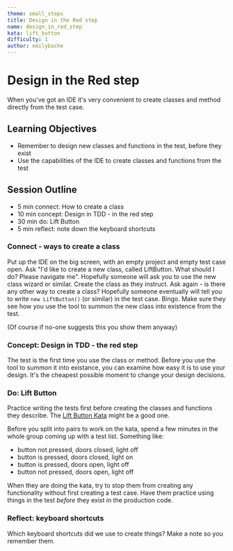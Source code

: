 ```yaml
---
theme: small_steps
title: Design in the Red step
name: design_in_red_step
kata: lift_button
difficulty: 1
author: emilybache
---
```


# Design in the Red step

When you've got an IDE it's very convenient to create classes and method directly from the test case.

## Learning Objectives

* Remember to design new classes and functions in the test, before they exist
* Use the capabilities of the IDE to create classes and functions from the test 

## Session Outline

* 5 min connect: How to create a class
* 10 min concept: Design in TDD - in the red step
* 30 min do: Lift Button
* 5 min reflect: note down the keyboard shortcuts

### Connect - ways to create a class

Put up the IDE on the big screen, with an empty project and empty test case open. Ask "I'd like to create a new class, called LiftButton. What should I do? Please navigate me". Hopefully someone will ask you to use the new class wizard or similar. Create the class as they instruct. Ask again - is there any other way to create a class? Hopefully someone eventually will tell you to write `new LiftButton()` (or similar) in the test case. Bingo. Make sure they see how you use the tool to summon the new class into existence from the test.

(Of course if no-one suggests this you show them anyway)

### Concept: Design in TDD - the red step
The test is the first time you use the class or method. Before you use the tool to summon it into existance, you can examine how easy it is to use your design. It's the cheapest possible moment to change your design decisions.

### Do: Lift Button
Practice writing the tests first before creating the classes and functions they describe. The [Lift Button Kata](/kata_descriptions/lift_button.html) might be a good one.

Before you split into pairs to work on the kata, spend a few minutes in the whole group coming up with a test list. Something like:

- button not pressed, doors closed, light off
- button is pressed, doors closed, light on
- button is pressed, doors open, light off
- button not pressed, doors open, light off

When they are doing the kata, try to stop them from creating any functionality without first creating a test case. Have them practice using things in the test _before_ they exist in the production code.

### Reflect: keyboard shortcuts
Which keyboard shortcuts did we use to create things? Make a note so you remember them. 

